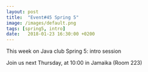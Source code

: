 ```yaml
---
layout: post
title:  "Event#45 Spring 5"
image: /images/default.png
tags: [spring5, intro]
date:   2018-01-23 16:30:00 +0200
---
```


This week on Java club
Spring 5: intro session

Join us next Thursday, at 10:00 in Jamaika (Room 223)
